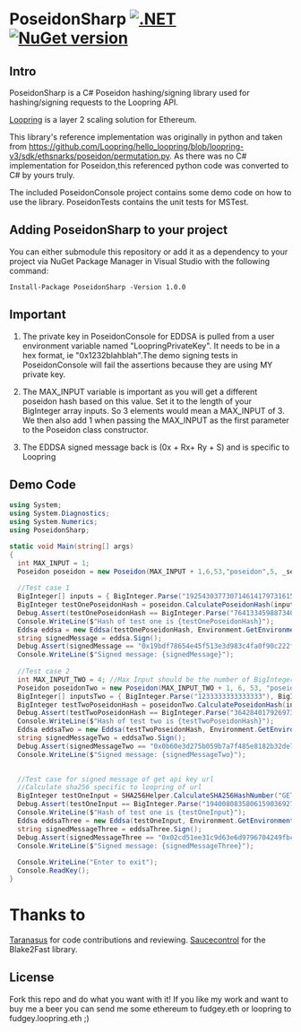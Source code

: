 # PoseidonSharp [![.NET](https://github.com/fudgebucket27/PoseidonSharp/actions/workflows/dotnet.yml/badge.svg?branch=master)](https://github.com/fudgebucket27/PoseidonSharp/actions/workflows/dotnet.yml) [![NuGet version](https://badge.fury.io/nu/PoseidonSharp.svg)](https://badge.fury.io/nu/PoseidonSharp)
## Intro
PoseidonSharp is a C# Poseidon hashing/signing library used for hashing/signing requests to the Loopring API. 

[Loopring](https://loopring.io/#/) is a layer 2 scaling solution for Ethereum.

This library's reference implementation was originally in python and taken from https://github.com/Loopring/hello_loopring/blob/loopring-v3/sdk/ethsnarks/poseidon/permutation.py. As there was no C# implementation for Poseidon,this referenced python code was converted to C# by yours truly.

The included PoseidonConsole project contains some demo code on how to use the library. PoseidonTests contains the unit tests for MSTest.

## Adding PoseidonSharp to your project
You can either submodule this repository or add it as a dependency to your project via NuGet Package Manager in Visual Studio with the following command:

    Install-Package PoseidonSharp -Version 1.0.0

## Important

1. The private key in PoseidonConsole for EDDSA is pulled from a user environment variable named "LoopringPrivateKey". It needs to be in a hex format, ie "0x1232blahblah".The demo signing tests in PoseidonConsole will fail the assertions because they are using MY private key.

2. The MAX_INPUT variable is important as you will get a different poseidon hash based on this value. Set it to the length of your BigInteger array inputs. So 3 elements would mean a MAX_INPUT of 3. We then also add 1 when passing the MAX_INPUT as the first parameter to the Poseidon class constructor.

3. The EDDSA signed message back is (0x + Rx+  Ry + S) and is specific to Loopring

## Demo Code
```csharp
using System;
using System.Diagnostics;
using System.Numerics;
using PoseidonSharp;

static void Main(string[] args)
{
  int MAX_INPUT = 1;
  Poseidon poseidon = new Poseidon(MAX_INPUT + 1,6,53,"poseidon",5, _securityTarget: 128); //Initiate new poseidon
  
  //Test case 1
  BigInteger[] inputs = { BigInteger.Parse("19254303773071461417973161554248988464997154230097311673556244912844777390355") };//Max Input should be the number of BigInteger inputs
  BigInteger testOnePoseidonHash = poseidon.CalculatePoseidonHash(inputs);
  Debug.Assert(testOnePoseidonHash == BigInteger.Parse("7641334598873409723829611087914304630148005125097433494966402842069929245490"), "Hash doesn't match expected hash!");
  Console.WriteLine($"Hash of test one is {testOnePoseidonHash}");
  Eddsa eddsa = new Eddsa(testOnePoseidonHash, Environment.GetEnvironmentVariable("LoopringPrivateKey", EnvironmentVariableTarget.User)); //Put in the calculated poseidon hash in order to Sign
  string signedMessage = eddsa.Sign();
  Debug.Assert(signedMessage == "0x19bdf78654e45f513e3d983c4fa0f90c222ffb37ff1772d6955961f8f414d8f32945dea53a2d12bdcab3a5facaa695503e73608ed75988bfe0df9ae8413bab022e070e3025a288e70f6305e9c44f51480ddc712d8be59870ad0acfdcce9aaa05", "Signed message doesn't match expected signed message");
  Console.WriteLine($"Signed message: {signedMessage}");
  
  //Test case 2
  int MAX_INPUT_TWO = 4; //Max Input should be the number of BigInteger inputs
  Poseidon poseidonTwo = new Poseidon(MAX_INPUT_TWO + 1, 6, 53, "poseidon", 5, _securityTarget: 128);
  BigInteger[] inputsTwo = { BigInteger.Parse("1233333333333333"), BigInteger.Parse("9400000000000000000000000000"), BigInteger.Parse("1223123"), BigInteger.Parse("544343434343434343") };
  BigInteger testTwoPoseidonHash = poseidonTwo.CalculatePoseidonHash(inputsTwo);
  Debug.Assert(testTwoPoseidonHash == BigInteger.Parse("3642840179269730552612336878249257609263354431767353053799083195998559566113"), "Hash doesn't match expected hash!");
  Console.WriteLine($"Hash of test two is {testTwoPoseidonHash}");
  Eddsa eddsaTwo = new Eddsa(testTwoPoseidonHash, Environment.GetEnvironmentVariable("LoopringPrivateKey", EnvironmentVariableTarget.User)); //Put in the calculated poseidon hash in order to Sign
  string signedMessageTwo = eddsaTwo.Sign();
  Debug.Assert(signedMessageTwo == "0x0b60e3d275b059b7a7f485e8182b32de7d842090b828e0471aad2fee4ad1f58c246cb6d8b538fe9929993b44a86ea90f50bdd346db600c193e1a8c62340a6d871f5aa69ca257feea363ab9b55ca52372f1fcd404964f27c3bae07e5d8f46d53a", "Signed message doesn't match expected signed message");
  Console.WriteLine($"Signed message: {signedMessageTwo}");

  
  //Test case for signed message of get api key url
  //Calculate sha256 specific to loopring of url
  BigInteger testOneInput = SHA256Helper.CalculateSHA256HashNumber("GET&https%3A%2F%2Fuat3.loopring.io%2Fapi%2Fv3%2FapiKey&accountId%3D11087");
  Debug.Assert(testOneInput == BigInteger.Parse("19400808358061590369279192378878962429412529891699423035130831734199348072763"), "Hash doesn't match expected hash!");
  Console.WriteLine($"Hash of test one is {testOneInput}");
  Eddsa eddsaThree = new Eddsa(testOneInput, Environment.GetEnvironmentVariable("LoopringPrivateKey", EnvironmentVariableTarget.User)); //Put in the calculated poseidon hash in order to Sign
  string signedMessageThree = eddsaThree.Sign();
  Debug.Assert(signedMessageThree == "0x02cd51ee31c9d63e6d9796704249fbccaba8fd287e4c7d412bc4d6d88801bb0a067de03f99a1a1194a098522e686a1940024946535d45cbbd02b3bb38722d9f02fa6e5be861a24168738837e7b7f38e4379b26a54a60673afde303e75f47b769", "Signed message doesn't match expected signed message");
  Console.WriteLine($"Signed message: {signedMessageThree}");
  
  Console.WriteLine("Enter to exit");
  Console.ReadKey();
}
```

# Thanks to
[Taranasus](https://github.com/taranasus) for code contributions and reviewing. [Saucecontrol](https://github.com/saucecontrol) for the Blake2Fast library.

## License
Fork this repo and do what you want with it! If you like my work and want to buy me a beer you can send me some ethereum to fudgey.eth or loopring to fudgey.loopring.eth ;)

